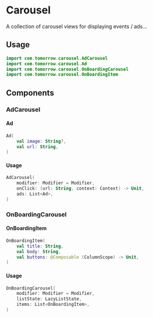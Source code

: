 # Carousel

A collection of carousel views for displaying events / ads...

## Usage
```kotlin
import com.tomorrow.carousel.AdCarousel
import com.tomorrow.carousel.Ad
import com.tomorrow.carousel.OnBoardingCarousel
import com.tomorrow.carousel.OnBoardingItem
```


## Components
### AdCarousel
#### Ad
```kotlin
Ad(
    val image: String?,
    val url: String,
)
```
#### Usage
```kotlin
AdCarousel(
    modifier: Modifier = Modifier,
    onClick: (url: String, context: Context) -> Unit,
    ads: List<Ad>,
)
```

### OnBoardingCarousel
#### OnBoardingItem
```kotlin
OnBoardingItem(
    val title: String,
    val body: String,
    val buttons: @Composable (ColumnScope) -> Unit,
)
```
#### Usage
```kotlin
OnBoardingCarousel(
    modifier: Modifier = Modifier,
    listState: LazyListState,
    items: List<OnBoardingItem>,
)
```
